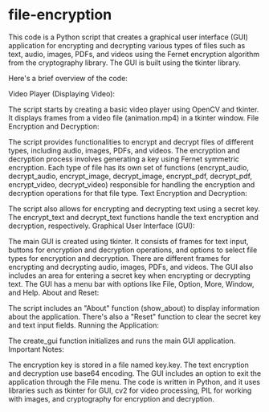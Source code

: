 # file-encryption
This code is a Python script that creates a graphical user interface (GUI) application for encrypting and decrypting various types of files such as text, audio, images, PDFs, and videos using the Fernet encryption algorithm from the cryptography library. The GUI is built using the tkinter library.

Here's a brief overview of the code:

Video Player (Displaying Video):

The script starts by creating a basic video player using OpenCV and tkinter. It displays frames from a video file (animation.mp4) in a tkinter window.
File Encryption and Decryption:

The script provides functionalities to encrypt and decrypt files of different types, including audio, images, PDFs, and videos. The encryption and decryption process involves generating a key using Fernet symmetric encryption.
Each type of file has its own set of functions (encrypt_audio, decrypt_audio, encrypt_image, decrypt_image, encrypt_pdf, decrypt_pdf, encrypt_video, decrypt_video) responsible for handling the encryption and decryption operations for that file type.
Text Encryption and Decryption:

The script also allows for encrypting and decrypting text using a secret key. The encrypt_text and decrypt_text functions handle the text encryption and decryption, respectively.
Graphical User Interface (GUI):

The main GUI is created using tkinter. It consists of frames for text input, buttons for encryption and decryption operations, and options to select file types for encryption and decryption.
There are different frames for encrypting and decrypting audio, images, PDFs, and videos. The GUI also includes an area for entering a secret key when encrypting or decrypting text.
The GUI has a menu bar with options like File, Option, More, Window, and Help.
About and Reset:

The script includes an "About" function (show_about) to display information about the application.
There's also a "Reset" function to clear the secret key and text input fields.
Running the Application:

The create_gui function initializes and runs the main GUI application.
Important Notes:

The encryption key is stored in a file named key.key.
The text encryption and decryption use base64 encoding.
The GUI includes an option to exit the application through the File menu.
The code is written in Python, and it uses libraries such as tkinter for GUI, cv2 for video processing, PIL for working with images, and cryptography for encryption and decryption.
